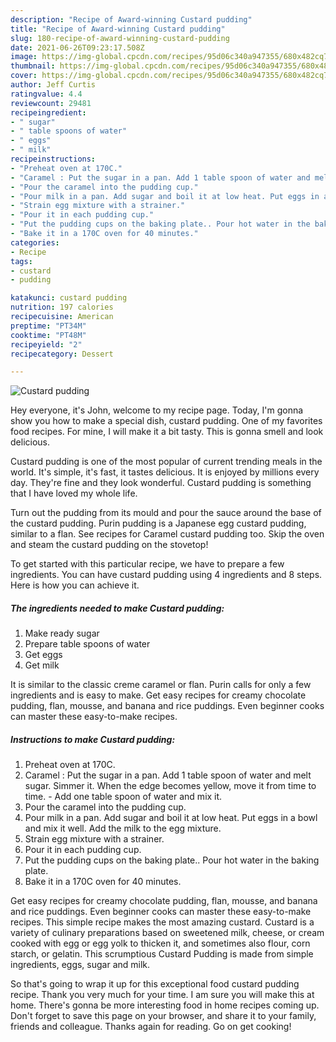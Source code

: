 ```yaml
---
description: "Recipe of Award-winning Custard pudding"
title: "Recipe of Award-winning Custard pudding"
slug: 180-recipe-of-award-winning-custard-pudding
date: 2021-06-26T09:23:17.508Z
image: https://img-global.cpcdn.com/recipes/95d06c340a947355/680x482cq70/custard-pudding-recipe-main-photo.jpg
thumbnail: https://img-global.cpcdn.com/recipes/95d06c340a947355/680x482cq70/custard-pudding-recipe-main-photo.jpg
cover: https://img-global.cpcdn.com/recipes/95d06c340a947355/680x482cq70/custard-pudding-recipe-main-photo.jpg
author: Jeff Curtis
ratingvalue: 4.4
reviewcount: 29481
recipeingredient:
- " sugar"
- " table spoons of water"
- " eggs"
- " milk"
recipeinstructions:
- "Preheat oven at 170C."
- "Caramel : Put the sugar in a pan. Add 1 table spoon of water and melt sugar. Simmer it. When the edge becomes yellow, move it from time to time.  Add one table spoon of water and mix it."
- "Pour the caramel into the pudding cup."
- "Pour milk in a pan. Add sugar and boil it at low heat. Put eggs in a bowl and mix it well. Add the milk to the egg mixture."
- "Strain egg mixture with a strainer."
- "Pour it in each pudding cup."
- "Put the pudding cups on the baking plate.. Pour hot water in the baking plate."
- "Bake it in a 170C oven for 40 minutes."
categories:
- Recipe
tags:
- custard
- pudding

katakunci: custard pudding 
nutrition: 197 calories
recipecuisine: American
preptime: "PT34M"
cooktime: "PT48M"
recipeyield: "2"
recipecategory: Dessert

---
```



![Custard pudding](https://img-global.cpcdn.com/recipes/95d06c340a947355/680x482cq70/custard-pudding-recipe-main-photo.jpg)

Hey everyone, it's John, welcome to my recipe page. Today, I'm gonna show you how to make a special dish, custard pudding. One of my favorites food recipes. For mine, I will make it a bit tasty. This is gonna smell and look delicious.

Custard pudding is one of the most popular of current trending meals in the world. It's simple, it's fast, it tastes delicious. It is enjoyed by millions every day. They're fine and they look wonderful. Custard pudding is something that I have loved my whole life.

Turn out the pudding from its mould and pour the sauce around the base of the custard pudding. Purin pudding is a Japanese egg custard pudding, similar to a flan. See recipes for Caramel custard pudding too. Skip the oven and steam the custard pudding on the stovetop!


To get started with this particular recipe, we have to prepare a few ingredients. You can have custard pudding using 4 ingredients and 8 steps. Here is how you can achieve it.

<!--inarticleads1-->

##### The ingredients needed to make Custard pudding:

1. Make ready  sugar
1. Prepare  table spoons of water
1. Get  eggs
1. Get  milk


It is similar to the classic creme caramel or flan. Purin calls for only a few ingredients and is easy to make. Get easy recipes for creamy chocolate pudding, flan, mousse, and banana and rice puddings. Even beginner cooks can master these easy-to-make recipes. 

<!--inarticleads2-->

##### Instructions to make Custard pudding:

1. Preheat oven at 170C.
1. Caramel : Put the sugar in a pan. Add 1 table spoon of water and melt sugar. Simmer it. When the edge becomes yellow, move it from time to time.  - Add one table spoon of water and mix it.
1. Pour the caramel into the pudding cup.
1. Pour milk in a pan. Add sugar and boil it at low heat. Put eggs in a bowl and mix it well. Add the milk to the egg mixture.
1. Strain egg mixture with a strainer.
1. Pour it in each pudding cup.
1. Put the pudding cups on the baking plate.. Pour hot water in the baking plate.
1. Bake it in a 170C oven for 40 minutes.


Get easy recipes for creamy chocolate pudding, flan, mousse, and banana and rice puddings. Even beginner cooks can master these easy-to-make recipes. This simple recipe makes the most amazing custard. Custard is a variety of culinary preparations based on sweetened milk, cheese, or cream cooked with egg or egg yolk to thicken it, and sometimes also flour, corn starch, or gelatin. This scrumptious Custard Pudding is made from simple ingredients, eggs, sugar and milk. 

So that's going to wrap it up for this exceptional food custard pudding recipe. Thank you very much for your time. I am sure you will make this at home. There's gonna be more interesting food in home recipes coming up. Don't forget to save this page on your browser, and share it to your family, friends and colleague. Thanks again for reading. Go on get cooking!
